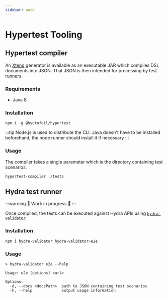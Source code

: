 ```yaml
---
sidebar: auto
---
```


# Hypertest Tooling

## Hypertest compiler

An [Xtend](https://www.eclipse.org/xtend/) generator is available as an executable
JAR which compiles DSL documents into JSON. That JSON is then intended for processing
by test runners.

### Requirements

* Java 8

### Installation

```shell
npm i -g @hydrofoil/hypertest
```

:::tip
Node.js is used to distribute the CLI. Java doesn't have to be installed beforehand,
the node runner should install it if necessary 
:::

### Usage

The compiler takes a single parameter which is the directory containing test
scenarios:

```shell
hypertest-compiler ./tests
``` 

## Hydra test runner

:::warning
:construction: Work in progress :construction: 
:::

Once compiled, the tests can be executed against Hydra APIs using [`hydra-validator`](https://github.com/hypermedia-app/hydra-validator)

### Installation

```shell
npm i hydra-validator hydra-validator-e2e
```

### Usage

```
> hydra-validator e2e --help

Usage: e2e [options] <url>

Options:
  -d, --docs <docsPath>  path to JSON containing test scenarios
  -h, --help             output usage information
```
